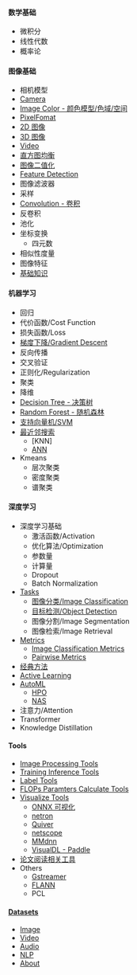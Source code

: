 #### 数学基础

- 微积分
- 线性代数
- 概率论

#### 图像基础

- 相机模型
- [Camera](/Camera)
- [Image Color - 颜色模型/色域/空间](./Image_Color)
- [PixelFomat](/PixelFormat)
- [2D 图像](./2D_Images)
- [3D 图像](./3D_Images)
- [Video](./Video)
- [直方图均衡](/Histogram_Equalization)
- [图像二值化](/Image_Thresholding)
- [Feature Detection](/Feature_Detection)
- 图像滤波器
- 采样
- [Convolution - 卷积](/Convolution_Summary.md)
- 反卷积
- 池化
- 坐标变换
  - 四元数
- 相似性度量
- 图像特征
- [基础知识](/基础知识)

#### 机器学习

- 回归
- 代价函数/Cost Function
- 损失函数/Loss
- [梯度下降/Gradient Descent](/Gradient_Descent)
- 反向传播
- 交叉验证
- 正则化/Regularization
- 聚类
- 降维
- [Decision Tree - 决策树](/Decision_Tree)
- [Random Forest - 随机森林](/Random_Forest)
- [支持向量机/SVM](/SVM)
- [最近邻搜索](/Nearest_Neighbor_Search)
  - [KNN]
  - [ANN](/Approximate_Nearest_Neighbor)
- Kmeans
  - 层次聚类
  - 密度聚类
  - 谱聚类

#### 深度学习

- 深度学习基础
  - 激活函数/Activation
  - 优化算法/Optimization
  - 参数量
  - 计算量
  - Dropout
  - Batch Normalization
- [Tasks](/Tasks_Summary)
  - [图像分类/Image Classification](/Image_Classification)
  - [目标检测/Object Detection](/Image_Object_Detection)
  - 图像分割/Image Segmentation
  - 图像检索/Image Retrieval 
- [Metrics](/Metrics)
  - [Image Classification Metrics](/Image_Classification_Metrics)
  - [Pairwise Metrics](/Pairwise_Metrics)
- [经典方法](/Classic_Algos)
- [Active Learning](/Active_Learning_Summary)
- [AutoML](/AutoML)
  - [HPO](/HPO)
  - [NAS](/NAS)
- 注意力/Attention
- Transformer
- Knowledge Distillation

#### Tools
- [Image Processing Tools](/Image_Processing_Tools)
- [Training Inference Tools](/Training_Inference_Tools) 
- [Label Tools](Data_Label_Tools)
- [FLOPs Paramters Calculate Tools](/FLOPs_Parameters_Calculate_Tools)
- [Visualize Tools](/可视化)
  - [ONNX 可视化](/ONNX_Visualizing)
  - [netron](netron)
  - [Quiver](/Quiver)
  - [netscope](http://ethereon.github.io/netscope/quickstart.html)
  - [MMdnn](https://github.com/microsoft/MMdnn)
  - [VisualDL - Paddle](https://github.com/PaddlePaddle/VisualDL)
- [论文阅读相关工具](/papers)
- Others
  - [Gstreamer](/Gstreamer)
  - [FLANN](/FLANN)
  - PCL

####  [Datasets](Datasets)
  - [Image](/Datasets_Image)
  - [Video](/Datasets_Video)
  - [Audio](/Datasets_Audio)
  - [NLP](/Datasets_NLP)
- [About](/about.md)

